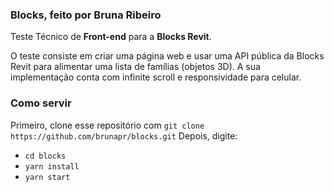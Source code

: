 ### Blocks, feito por Bruna Ribeiro

Teste Técnico de **Front-end** para a **Blocks Revit**.

O teste consiste em criar uma página web e usar uma API pública da Blocks Revit para alimentar uma lista de famílias (objetos 3D). A sua implementação conta com infinite scroll e responsividade para celular.

### Como servir

Primeiro, clone esse repositório com ```git clone https://github.com/brunapr/blocks.git```
Depois, digite:

- ```cd blocks```
- ```yarn install```
- ```yarn start```